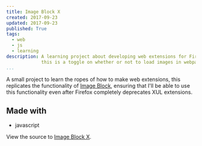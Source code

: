 ```yaml
---
title: Image Block X
created: 2017-09-23
updated: 2017-09-23
published: True
tags:
  - web
  - js
  - learning
description: A learning project about developing web extensions for Firefox,
             this is a toggle on whether or not to load images in webpages.
...
```


A small project to learn the ropes of how to make web extensions, this
replicates the functionality of [Image Block](https://addons.mozilla.org/en-US/firefox/addon/image-block/), ensuring that I'll be able to use this
functionality even after Firefox completely deprecates XUL extensions.


## Made with
- javascript


View the source to [Image Block X](https://github.com/ckuhl/ImageBlockX).

